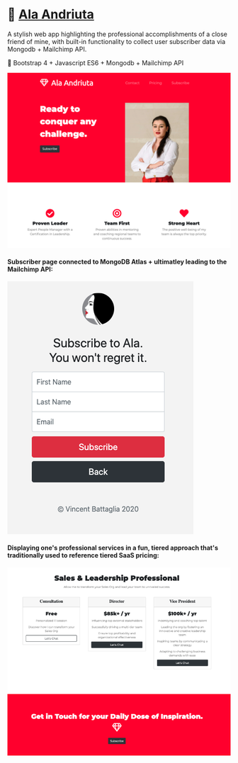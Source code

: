 # :dancer: [Ala Andriuta](https://thawing-journey-87460.herokuapp.com/) 

 A stylish web app highlighting the professional accomplishments of a close friend of mine, with built-in functionality to collect user subscriber data via Mongodb + Mailchimp API.

 :telescope: Bootstrap 4 + Javascript ES6 + Mongodb + Mailchimp API

![](ala-andriuta-img/main-page.png)

#### Subscriber page connected to MongoDB Atlas + ultimatley leading to the Mailchimp API:
![](ala-andriuta-img/subscribe.png)

#### Displaying one's professional services in a fun, tiered approach that's traditionally used to reference tiered SaaS pricing:
![](ala-andriuta-img/pricing-tiers.png)
